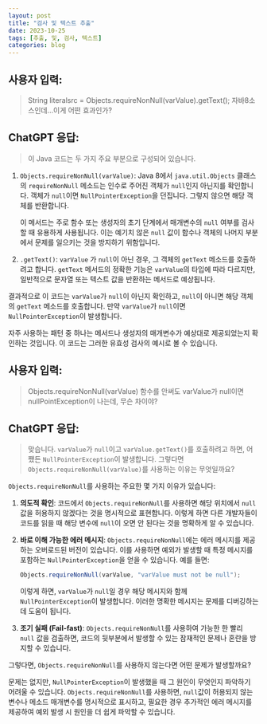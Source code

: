 ```yaml
---
layout: post
title: "검사 및 텍스트 추출"
date: 2023-10-25
tags: [추출, 및, 검사, 텍스트]
categories: blog
---
```


## 사용자 입력:
> String literalsrc = Objects.requireNonNull(varValue).getText(); 자바8소스인데...이게 어떤 효과인가?

## ChatGPT 응답:
> 이 Java 코드는 두 가지 주요 부분으로 구성되어 있습니다.

1. `Objects.requireNonNull(varValue)`: Java 8에서 `java.util.Objects` 클래스의 `requireNonNull` 메소드는 인수로 주어진 객체가 `null`인지 아닌지를 확인합니다. 객체가 `null`이면 `NullPointerException`을 던집니다. 그렇지 않으면 해당 객체를 반환합니다.

   이 메서드는 주로 함수 또는 생성자의 초기 단계에서 매개변수의 `null` 여부를 검사할 때 유용하게 사용됩니다. 이는 예기치 않은 `null` 값이 함수나 객체의 나머지 부분에서 문제를 일으키는 것을 방지하기 위함입니다.

2. `.getText()`: `varValue` 가 `null`이 아닌 경우, 그 객체의 `getText` 메소드를 호출하려고 합니다. `getText` 메서드의 정확한 기능은 `varValue`의 타입에 따라 다르지만, 일반적으로 문자열 또는 텍스트 값을 반환하는 메서드로 예상됩니다.

결과적으로 이 코드는 `varValue`가 `null`이 아닌지 확인하고, `null`이 아니면 해당 객체의 `getText` 메소드를 호출합니다. 만약 `varValue`가 `null`이면 `NullPointerException`이 발생합니다.

자주 사용하는 패턴 중 하나는 메서드나 생성자의 매개변수가 예상대로 제공되었는지 확인하는 것입니다. 이 코드는 그러한 유효성 검사의 예시로 볼 수 있습니다.

## 사용자 입력:
> Objects.requireNonNull(varValue) 함수를 안써도 varValue가 null이면 nullPointException이 나는데, 무슨 차이야?

## ChatGPT 응답:
> 맞습니다. `varValue`가 `null`이고 `varValue.getText()`를 호출하려고 하면, 어쨌든 `NullPointerException`이 발생합니다. 그렇다면 `Objects.requireNonNull(varValue)`를 사용하는 이유는 무엇일까요?

`Objects.requireNonNull`를 사용하는 주요한 몇 가지 이유가 있습니다:

1. **의도적 확인**: 코드에서 `Objects.requireNonNull`를 사용하면 해당 위치에서 `null` 값을 허용하지 않겠다는 것을 명시적으로 표현합니다. 이렇게 하면 다른 개발자들이 코드를 읽을 때 해당 변수에 `null`이 오면 안 된다는 것을 명확하게 알 수 있습니다.

2. **바로 이해 가능한 에러 메시지**: `Objects.requireNonNull`에는 에러 메시지를 제공하는 오버로드된 버전이 있습니다. 이를 사용하면 예외가 발생할 때 특정 메시지를 포함하는 `NullPointerException`을 얻을 수 있습니다. 예를 들면:
   ```java
   Objects.requireNonNull(varValue, "varValue must not be null");
   ```
   이렇게 하면, `varValue`가 `null`일 경우 해당 메시지와 함께 `NullPointerException`이 발생합니다. 이러한 명확한 메시지는 문제를 디버깅하는 데 도움이 됩니다.

3. **조기 실패 (Fail-fast)**: `Objects.requireNonNull`를 사용하여 가능한 한 빨리 `null` 값을 검출하면, 코드의 뒷부분에서 발생할 수 있는 잠재적인 문제나 혼란을 방지할 수 있습니다.

그렇다면, `Objects.requireNonNull`를 사용하지 않는다면 어떤 문제가 발생할까요?

문제는 없지만, `NullPointerException`이 발생했을 때 그 원인이 무엇인지 파악하기 어려울 수 있습니다. `Objects.requireNonNull`를 사용하면, `null`값이 허용되지 않는 변수나 메소드 매개변수를 명시적으로 표시하고, 필요한 경우 추가적인 에러 메시지를 제공하여 예외 발생 시 원인을 더 쉽게 파악할 수 있습니다.

